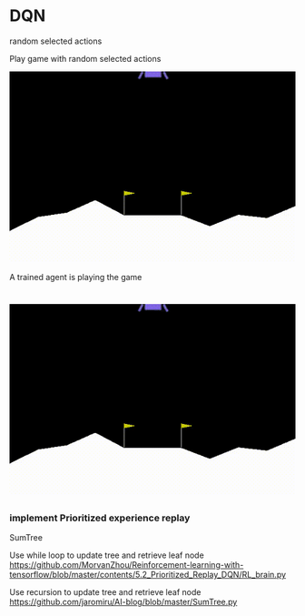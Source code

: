 # DQN


random selected actions

Play game with random selected actions

![Random selected actions](video/random_action.gif)

A trained agent is playing the game

![Trained Agent](video/trained_agent.gif)
=======


### implement Prioritized experience replay

SumTree

Use while loop to update tree and retrieve leaf node
https://github.com/MorvanZhou/Reinforcement-learning-with-tensorflow/blob/master/contents/5.2_Prioritized_Replay_DQN/RL_brain.py

Use recursion to update tree and retrieve leaf node
https://github.com/jaromiru/AI-blog/blob/master/SumTree.py
